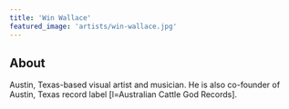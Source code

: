 ```yaml
---
title: 'Win Wallace'
featured_image: 'artists/win-wallace.jpg'
---
```


## About

Austin, Texas-based visual artist and musician.  He is also co-founder of Austin, Texas record label [l=Australian Cattle God Records].
